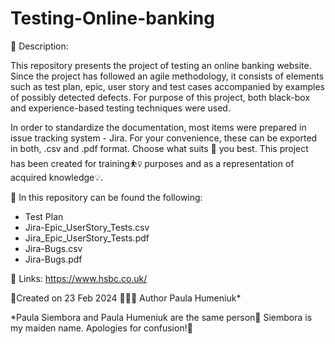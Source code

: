 # Testing-Online-banking
👋 Description:

This repository presents the project of testing an online banking website. Since the project has followed an agile methodology, it consists of elements such as test plan, epic, user story and test cases accompanied by examples of possibly detected defects. For purpose of this project, both black-box and experience-based testing techniques were used.

In order to standardize the documentation, most items were prepared in issue tracking system - Jira. For your convenience, these can be exported in both, .csv and .pdf format. Choose what suits 🫵 you best.
This project has been created for training⛹️‍♀️ purposes and as a representation of acquired knowledge💡.

📝 In this repository can be found the following:

* Test Plan
* Jira-Epic_UserStory_Tests.csv
* Jira_Epic_UserStory_Tests.pdf
* Jira-Bugs.csv
* Jira-Bugs.pdf

🔗 Links:
https://www.hsbc.co.uk/

📆Created on 23 Feb 2024 👷🏼‍♀️ Author Paula Humeniuk*

*Paula Siembora and Paula Humeniuk are the same person💫
Siembora is my maiden name. Apologies for confusion!💐
